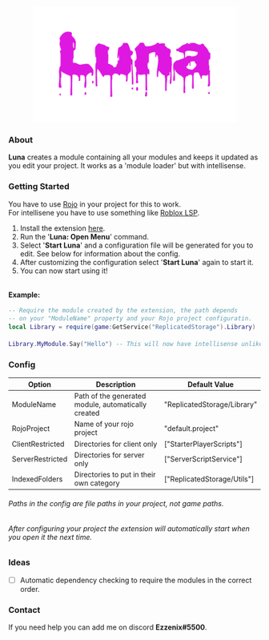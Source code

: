 <div align="center">
	<img src="assets/Luna.png" alt="Luna" height="230">
</div>

### About
**Luna** creates a module containing all your modules and keeps it updated as you edit your project. It works as a 'module loader' but with intellisense.

### Getting Started

You have to use [Rojo](https://rojo.space/) in your project for this to work.\
For intellisene you have to use something like [Roblox LSP](https://github.com/NightrainsRbx/RobloxLsp).

1. Install the extension [here](https://marketplace.visualstudio.com/items?itemName=Ezzenix.luna-roblox).
2. Run the '**Luna: Open Menu**' command.
3. Select '**Start Luna**' and a configuration file will be generated for you to edit. See below for information about the config.
4. After customizing the configuration select '**Start Luna**' again to start it.
5. You can now start using it!

\
**Example:**

```lua
-- Require the module created by the extension, the path depends
-- on your "ModuleName" property and your Rojo project configuratin.
local Library = require(game:GetService("ReplicatedStorage").Library)

Library.MyModule.Say("Hello") -- This will now have intellisense unlike 'normal' module loaders.
```

### Config
|Option|Description|Default Value|
|-|-|-|
|ModuleName|Path of the generated module, automatically created|"ReplicatedStorage/Library"|
|RojoProject|Name of your rojo project|"default.project"|
|ClientRestricted|Directories for client only|["StarterPlayerScripts"]|
|ServerRestricted|Directories for server only|["ServerScriptService"]|
|IndexedFolders|Directories to put in their own category|["ReplicatedStorage/Utils"]|
###### Paths in the config are file paths in your project, not game paths.
###### After configuring your project the extension will automatically start when you open it the next time.

### Ideas
- [ ] Automatic dependency checking to require the modules in the correct order.

### Contact
If you need help you can add me on discord **Ezzenix#5500**.